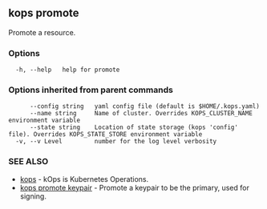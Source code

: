 
<!--- This file is automatically generated by make gen-cli-docs; changes should be made in the go CLI command code (under cmd/kops) -->

## kops promote

Promote a resource.

### Options

```
  -h, --help   help for promote
```

### Options inherited from parent commands

```
      --config string   yaml config file (default is $HOME/.kops.yaml)
      --name string     Name of cluster. Overrides KOPS_CLUSTER_NAME environment variable
      --state string    Location of state storage (kops 'config' file). Overrides KOPS_STATE_STORE environment variable
  -v, --v Level         number for the log level verbosity
```

### SEE ALSO

* [kops](kops.md)	 - kOps is Kubernetes Operations.
* [kops promote keypair](kops_promote_keypair.md)	 - Promote a keypair to be the primary, used for signing.


